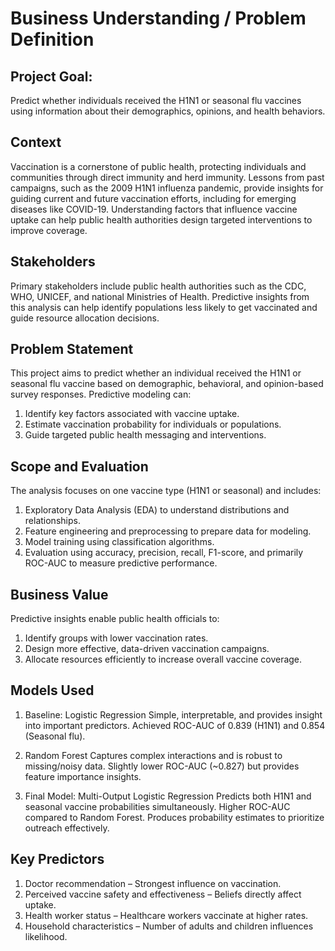 # Business Understanding / Problem Definition
## Project Goal:
Predict whether individuals received the H1N1 or seasonal flu vaccines using information about their demographics, opinions, and health behaviors.

## Context
Vaccination is a cornerstone of public health, protecting individuals and communities through direct immunity and herd immunity. Lessons from past campaigns, such as the 2009 H1N1 influenza pandemic, provide insights for guiding current and future vaccination efforts, including for emerging diseases like COVID-19. Understanding factors that influence vaccine uptake can help public health authorities design targeted interventions to improve coverage.

## Stakeholders
Primary stakeholders include public health authorities such as the CDC, WHO, UNICEF, and national Ministries of Health. Predictive insights from this analysis can help identify populations less likely to get vaccinated and guide resource allocation decisions.

## Problem Statement
This project aims to predict whether an individual received the H1N1 or seasonal flu vaccine based on demographic, behavioral, and opinion-based survey responses.
Predictive modeling can:
1. Identify key factors associated with vaccine uptake.
2. Estimate vaccination probability for individuals or populations.
3. Guide targeted public health messaging and interventions.

## Scope and Evaluation
The analysis focuses on one vaccine type (H1N1 or seasonal) and includes:
1. Exploratory Data Analysis (EDA) to understand distributions and relationships.
2. Feature engineering and preprocessing to prepare data for modeling.
3. Model training using classification algorithms.
4. Evaluation using accuracy, precision, recall, F1-score, and primarily ROC-AUC to measure predictive performance.

## Business Value
Predictive insights enable public health officials to:
1. Identify groups with lower vaccination rates.
2. Design more effective, data-driven vaccination campaigns.
3. Allocate resources efficiently to increase overall vaccine coverage.

## Models Used
1. Baseline: Logistic Regression
Simple, interpretable, and provides insight into important predictors.
Achieved ROC-AUC of 0.839 (H1N1) and 0.854 (Seasonal flu).

2. Random Forest
Captures complex interactions and is robust to missing/noisy data.
Slightly lower ROC-AUC (~0.827) but provides feature importance insights.

3. Final Model: Multi-Output Logistic Regression
Predicts both H1N1 and seasonal vaccine probabilities simultaneously.
Higher ROC-AUC compared to Random Forest.
Produces probability estimates to prioritize outreach effectively.

## Key Predictors

1. Doctor recommendation – Strongest influence on vaccination.
2. Perceived vaccine safety and effectiveness – Beliefs directly affect uptake.
3. Health worker status – Healthcare workers vaccinate at higher rates.
4. Household characteristics – Number of adults and children influences likelihood.
